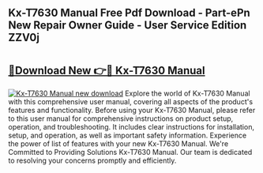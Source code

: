 ## Kx-T7630 Manual Free Pdf Download - Part-ePn New Repair Owner Guide - User Service Edition ZZV0j

# <h2><a href="http://bc98144.oget.top/?id=Kx-T7630+Manual">🔗Download New 👉🔴 Kx-T7630 Manual</a></h2>

[![Kx-T7630 Manual new download](https://i.imgur.com/5g1atiW.png)](http://bc98144.oget.top/?id=Kx-T7630+Manual)
Explore the world of Kx-T7630 Manual with this comprehensive user manual, covering all aspects of the product's features and functionality. Before using your Kx-T7630 Manual, please refer to this user manual for comprehensive instructions on product setup, operation, and troubleshooting. It includes clear instructions for installation, setup, and operation, as well as important safety information. Experience the power of list of features with your new Kx-T7630 Manual. We're Committed to Providing Solutions Kx-T7630 Manual. Our team is dedicated to resolving your concerns promptly and efficiently.
